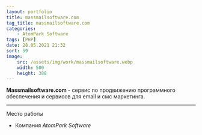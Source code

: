 ```yaml
---
layout: portfolio
title: massmailsoftware.com
tag_title: massmailsoftware.com
categories:
    - AtomPark Software
tags: [PHP]
date: 28.05.2021 21:32
sort: 59
image: 
    src: /assets/img/work/massmailsoftware.webp 
    width: 500
    height: 388
---
```


**Massmailsoftware.com** - сервис по продвижению программного обеспечения и сервисов для email и смс маркетинга.

---

Место работы

* Компания _AtomPark Software_
